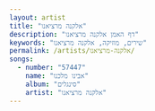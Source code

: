 ```yaml
---
layout: artist
title: "אלקנה מרציאנו"
description: "דף האמן אלקנה מרציאנו"
keywords: "שירים, מוזיקה, אלקנה מרציאנו"
permalink: /artists/אלקנה-מרציאנו/
songs:
  - number: "57447"
    name: "אבינו מלכנו"
    album: "סינגלים"
    artist: "אלקנה מרציאנו"
---
```


